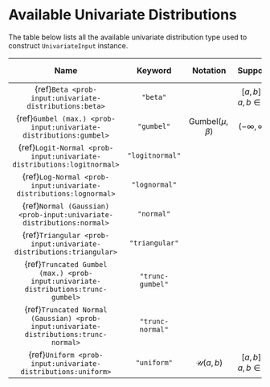 # Available Univariate Distributions

The table below lists all the available univariate distribution type used
to construct ``UnivariateInput`` instance.

|                                         Name                                          |     Keyword      |           Notation            |                Support           | Number of parameters |
|:-------------------------------------------------------------------------------------:|:----------------:|:-----------------------------:|:--------------------------------:|:--------------------:|
|                {ref}`Beta <prob-input:univariate-distributions:beta>`                 |     `"beta"`     |                               | $[a, b], \; a, b \in \mathbb{R}$ |          4           |
|           {ref}`Gumbel (max.) <prob-input:univariate-distributions:gumbel>`           |    `"gumbel"`    | $\mathrm{Gumbel}(\mu, \beta)$ |       $(-\infty, \infty)$        |          2           |
|         {ref}`Logit-Normal <prob-input:univariate-distributions:logitnormal>`         | `"logitnormal"`  |                               |                                  |                      |
|           {ref}`Log-Normal <prob-input:univariate-distributions:lognormal>`           |  `"lognormal"`   |                               |                                  |                      |
|         {ref}`Normal (Gaussian) <prob-input:univariate-distributions:normal>`         |    `"normal"`    |                               |                                  |                      |
|          {ref}`Triangular <prob-input:univariate-distributions:triangular>`           |  `"triangular"`  |                               |                                  |                      |
|   {ref}`Truncated Gumbel (max.) <prob-input:univariate-distributions:trunc-gumbel>`   | `"trunc-gumbel"` |                               |                                  |                      |
| {ref}`Truncated Normal (Gaussian) <prob-input:univariate-distributions:trunc-normal>` | `"trunc-normal"` |                               |                                  |                      |
|             {ref}`Uniform <prob-input:univariate-distributions:uniform>`              |   `"uniform"`    |      $\mathcal{U}(a, b)$      | $[a, b], \; a, b \in \mathbb{R}$ |          2           |
